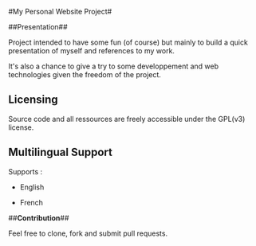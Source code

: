 #My Personal Website Project#

##Presentation##

Project intended to have some fun (of course) but mainly to build a quick presentation of myself and references to my work.

It's also a chance to give a try to some developpement and web technologies given the freedom of the project.

## Licensing ##

Source code and all ressources are freely accessible under the  GPL(v3) license.


## Multilingual Support ##

Supports : 

- English

- French



##**Contribution**##

Feel free to clone, fork and submit pull requests.